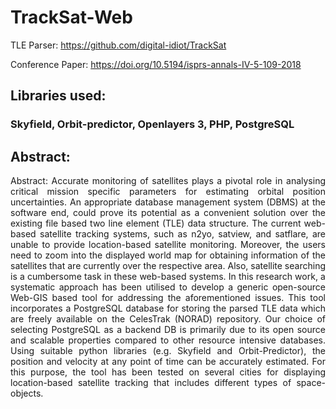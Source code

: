 # TrackSat-Web

TLE Parser: https://github.com/digital-idiot/TrackSat

Conference Paper: https://doi.org/10.5194/isprs-annals-IV-5-109-2018

## Libraries used: 
### Skyfield, Orbit-predictor, Openlayers 3, PHP, PostgreSQL

## Abstract:

<p style="text-align:justify">
Abstract: Accurate monitoring of satellites plays a pivotal role in analysing critical mission specific parameters for estimating orbital position uncertainties. An appropriate database management system (DBMS) at the software end, could prove its potential as a convenient solution over the existing file based two line element (TLE) data structure. The current web-based satellite tracking systems, such as n2yo, satview, and satflare, are unable to provide location-based satellite monitoring. Moreover, the users need to zoom into the displayed world map for obtaining information of the satellites that are currently over the respective area. Also, satellite searching is a cumbersome task in these web-based systems. In this research work, a systematic approach has been utilised to develop a generic open-source Web-GIS based tool for addressing the aforementioned issues. This tool incorporates a PostgreSQL database for storing the parsed TLE data which are freely available on the CelesTrak (NORAD) repository. Our choice of selecting PostgreSQL as a backend DB is primarily due to its open source and scalable properties compared to other resource intensive databases. Using suitable python libraries (e.g. Skyfield and Orbit-Predictor), the position and velocity at any point of time can be accurately estimated. For this purpose, the tool has been tested on several cities for displaying location-based satellite tracking that includes different types of space-objects.
</p>
